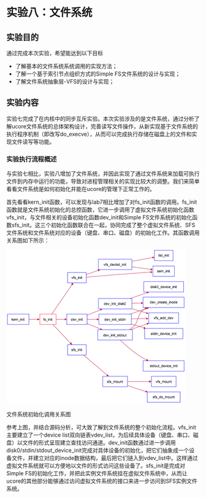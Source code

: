 # 实验八：文件系统

## 实验目的
通过完成本次实验，希望能达到以下目标

* 了解基本的文件系统系统调用的实现方法；
* 了解一个基于索引节点组织方式的Simple FS文件系统的设计与实现；
* 了解文件系统抽象层-VFS的设计与实现；

## 实验内容

实验七完成了在内核中的同步互斥实验。本次实验涉及的是文件系统，通过分析了解ucore文件系统的总体架构设计，完善读写文件操作，从新实现基于文件系统的执行程序机制（即改写do\_execve），从而可以完成执行存储在磁盘上的文件和实现文件读写等功能。

### 实验执行流程概述 

与实验七相比，实验八增加了文件系统，并因此实现了通过文件系统来加载可执行文件到内存中运行的功能，导致对进程管理相关的实现比较大的调整。我们来简单看看文件系统是如何初始化并能在ucore的管理下正常工作的。

首先看看kern\_init函数，可以发现与lab7相比增加了对fs\_init函数的调用。fs\_init函数就是文件系统初始化的总控函数，它进一步调用了虚拟文件系统初始化函数vfs\_init，与文件相关的设备初始化函数dev\_init和Simple FS文件系统的初始化函数sfs\_init。这三个初始化函数联合在一起，协同完成了整个虚拟文件系统、SFS文件系统和文件系统对应的设备（键盘、串口、磁盘）的初始化工作。其函数调用关系图如下所示：

![image](../lab8_figs/image004.png)

文件系统初始化调用关系图

参考上图，并结合源码分析，可大致了解到文件系统的整个初始化流程。vfs\_init主要建立了一个device
list双向链表vdev\_list，为后续具体设备（键盘、串口、磁盘）以文件的形式呈现建立查找访问通道。dev\_init函数通过进一步调用disk0/stdin/stdout\_device\_init完成对具体设备的初始化，把它们抽象成一个设备文件，并建立对应的inode数据结构，最后把它们链入到vdev\_list中。这样通过虚拟文件系统就可以方便地以文件的形式访问这些设备了。sfs\_init是完成对Simple FS的初始化工作，并把此实例文件系统挂在虚拟文件系统中，从而让ucore的其他部分能够通过访问虚拟文件系统的接口来进一步访问到SFS实例文件系统。
